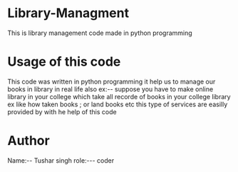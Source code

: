 # Library-Managment
This is library management code made in python programming

#  Usage of this code
This code was written in python programming 
it help us to manage our books in library in real life also ex:--
suppose you have to make online library in your college which take all recorde of books in your college library
ex like how taken books ; or land books  etc this type of services are easilly provided by with he help of this code 

# Author
Name:-- Tushar singh
role:--- coder 
